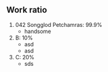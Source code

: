 ## Work ratio

1. 042 Songglod Petchamras: 99.9%
    - handsome
2. B: 10%
    - asd
    - asd
3. C: 20%
    - sds
